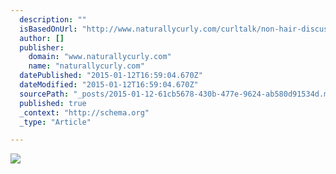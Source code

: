 ```yaml
---
  description: ""
  isBasedOnUrl: "http://www.naturallycurly.com/curltalk/non-hair-discussion/128548-favorite-lolcatz-14.html"
  author: []
  publisher: 
    domain: "www.naturallycurly.com"
    name: "naturallycurly.com"
  datePublished: "2015-01-12T16:59:04.670Z"
  dateModified: "2015-01-12T16:59:04.670Z"
  sourcePath: "_posts/2015-01-12-61cb5678-430b-477e-9624-ab580d91534d.md"
  published: true
  _context: "http://schema.org"
  _type: "Article"

---
```

![](http://www.naturallycurly.com/curltalk/attachments/non-hair-discussion/28281d1355335157-favorite-lolcatz-omggetitoff.jpg)